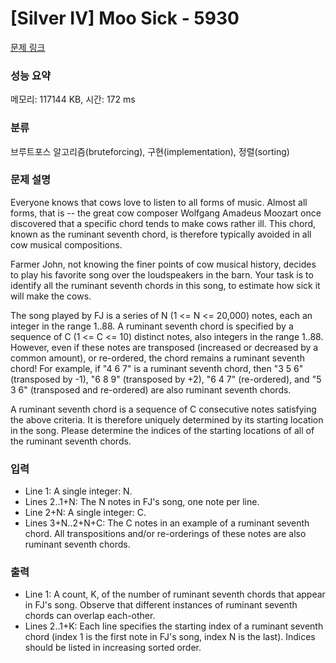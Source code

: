 # [Silver IV] Moo Sick - 5930 

[문제 링크](https://www.acmicpc.net/problem/5930) 

### 성능 요약

메모리: 117144 KB, 시간: 172 ms

### 분류

브루트포스 알고리즘(bruteforcing), 구현(implementation), 정렬(sorting)

### 문제 설명

<p>Everyone knows that cows love to listen to all forms of music.  Almost all forms, that is -- the great cow composer Wolfgang Amadeus Moozart once discovered that a specific chord tends to make cows rather ill.  This chord, known as the ruminant seventh chord, is therefore typically avoided in all cow musical compositions.</p><p>Farmer John, not knowing the finer points of cow musical history, decides to play his favorite song over the loudspeakers in the barn.  Your task is to identify all the ruminant seventh chords in this song, to estimate how sick it will make the cows.</p><p>The song played by FJ is a series of N (1 <= N <= 20,000) notes, each an integer in the range 1..88.  A ruminant seventh chord is specified by a sequence of C (1 <= C <= 10) distinct notes, also integers in the range 1..88.  However, even if these notes are transposed (increased or decreased by a common amount), or re-ordered, the chord remains a ruminant seventh chord!  For example, if "4 6 7" is a ruminant seventh chord, then "3 5 6" (transposed by -1), "6 8 9" (transposed by +2), "6 4 7" (re-ordered), and "5 3 6" (transposed and re-ordered) are also ruminant seventh chords.</p><p>A ruminant seventh chord is a sequence of C consecutive notes satisfying the above criteria. It is therefore uniquely determined by its starting location in the song. Please determine the indices of the starting locations of all of the ruminant seventh chords.</p>

### 입력 

 <ul><li>Line 1: A single integer: N.</li><li>Lines 2..1+N: The N notes in FJ's song, one note per line.</li><li>Line 2+N: A single integer: C.</li><li>Lines 3+N..2+N+C: The C notes in an example of a ruminant seventh chord.  All transpositions and/or re-orderings of these notes are also ruminant seventh chords.</li></ul>

### 출력 

 <ul><li>Line 1: A count, K, of the number of ruminant seventh chords that appear in FJ's song.  Observe that different instances of ruminant seventh chords can overlap each-other.</li><li>Lines 2..1+K: Each line specifies the starting index of a ruminant seventh chord (index 1 is the first note in FJ's song, index N is the last).  Indices should be listed in increasing sorted order.</li></ul>

